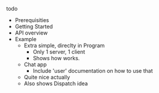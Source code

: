 todo


- Prerequisities
- Getting Started
- API overview
- Example
    - Extra simple, direclty in Program
        - Only 1 server, 1 client
        - Shows how works.
    - Chat app
        - Include 'user' documentation on how to use that
    - Quite nice actually
    - Also shows Dispatch idea
